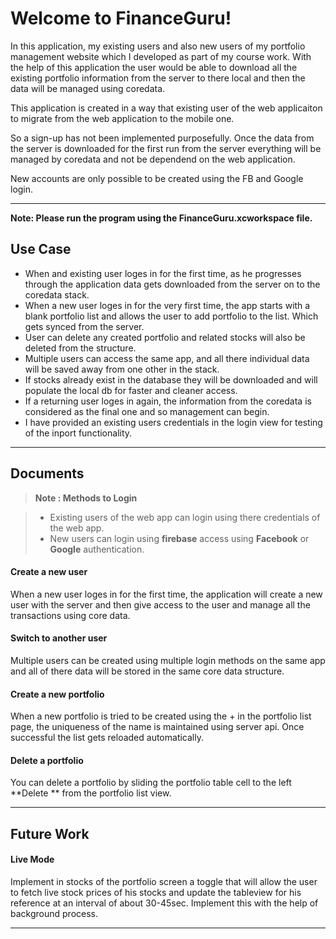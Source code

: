 Welcome to FinanceGuru!
===================

In this application, my existing users and also new users of my portfolio management  website which I developed as part of my course work. With the help of this application the user would be able to download all the existing portfolio information from the server to there local and then the data will be managed using coredata.

This application is created in a way that existing user of the web applicaiton to migrate from the web application to the mobile one.

So a sign-up has not been implemented purposefully. Once the data from the server is downloaded for the first run from the server everything will be managed by coredata and not be dependend on the web application.

New accounts are only possible to be created using the FB and Google login.


----------

**Note: Please run the program using the FinanceGuru.xcworkspace file.**


Use Case
-------------
- When and existing user loges in for the first time, as he progresses through the application data gets downloaded from the server on to the coredata stack.
- When a new user loges in for the very first time, the app starts with a blank portfolio list and allows the user to add portfolio to the list. Which gets synced from the server.
- User can delete any created portfolio and related stocks will also be deleted from the structure.
- Multiple users can access the same app, and all there individual data will be saved away from one other in the stack.
- If stocks already exist in the database they will be downloaded and will populate the local db for faster and cleaner access.
- If a returning user loges in again, the information from the coredata is considered as the final one and so management can begin. 
- I have provided an existing users credentials in the login view for testing of the inport functionality.


----------


Documents
-------------
> **Note : Methods to Login**

> - Existing users of the web app can login using there credentials of the web app.
> - New users can login using **firebase** access using **Facebook** or **Google** authentication.

#### <i class="icon-file"></i> Create a new user

When a new user loges in for the first time, the application will create a new user with the server and then give access to the user and manage all the transactions using core data.

#### <i class="icon-folder-open"></i> Switch to another user

Multiple users can be created using multiple login methods on the same app and all of there data will be stored in the same core data structure.

#### <i class="icon-file"></i> Create a new portfolio

When a new portfolio is tried to be created using the + in the portfolio list page, the uniqueness of the name is maintained using server api. Once successful the list gets reloaded automatically.

#### <i class="icon-trash"></i> Delete a portfolio

You can delete a portfolio by sliding the portfolio table cell to the left <i class="icon-trash"></i> **Delete ** from the portfolio list view.

----------


Future Work
-------------

#### <i class="icon-file"></i> Live Mode

Implement in stocks of the portfolio screen a toggle that will allow the user to fetch live stock prices of his stocks and update the tableview for his reference at an interval of about 30-45sec. Implement this with the help of background process.

----------
